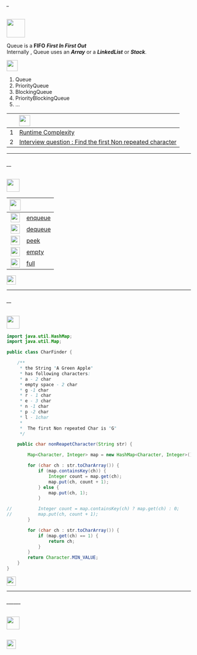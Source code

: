 ###### _
<img src="https://img.shields.io/badge/-%20Map : Data Structure%20-brightgreen" height=50px>

Queue is a **FIFO**  **_First In First Out_** </br>
Internally , Queue uses an **_Array_** or a **_LinkedList_** or **_Stack_**. </br>

<img src="https://img.shields.io/badge/-Examples of Queue implementations%20-brightgreen" height=30px>

1. Queue
2. PriorityQueue
3. BlockingQueue
4. PriorityBlockingQueue
5. ...

|       |    <img src="https://img.shields.io/badge/-Table of Content%20-blue" height=30px>         |
|:-----:|:------------------------------| 
|   1   |[Runtime Complexity](#_)   | 
|   2   |[Interview question : Find the first Non repeated character](#__) | 




------------------------------------------------------------------------------------------------------------------------------------
###### __

<img src="https://img.shields.io/badge/-Runtime Complexity%20-blue" height=35px>

|  <img src="https://img.shields.io/badge/-O(x)%20-blue" height=30px>  |             |
|:-----:|:------------------------------| 
| <img src="https://img.shields.io/badge/-O(1)%20-orange" height=25px> |[enqueue]()   | 
| <img src="https://img.shields.io/badge/-O(1)%20-orange" height=25px>  |[dequeue]()  |   
| <img src="https://img.shields.io/badge/-O(1)%20-orange" height=25px>  |[peek]()  |  
| <img src="https://img.shields.io/badge/-O(1)%20-orange" height=25px>  |[empty]() |   
| <img src="https://img.shields.io/badge/-O(1)%20-orange" height=25px>  |[full]() |   

[<img src="https://img.shields.io/badge/-Back to top%20-brown" height=25px>](#_)


-----------------------------------------------------------------

###### __ 

<img src="https://img.shields.io/badge/-Interview question : Find the first Non repeated character%20-blue" height=35px> 


```java
import java.util.HashMap;
import java.util.Map;

public class CharFinder {

	/**
	 * the String "A Green Apple" 
	 * has following characters:
	 * a - 2 char
	 * empty space - 2 char
	 * g -1 char
	 * r - 1 char
	 * e - 3 char
	 * n -1 char
	 * p -2 char
	 * l - 1char
	 * 
	 *  The first Non repeated Char is "G"
	 */

	public char nonReapetCharacter(String str) {

		Map<Character, Integer> map = new HashMap<Character, Integer>();

		for (char ch : str.toCharArray()) {
			if (map.containsKey(ch)) {
				Integer count = map.get(ch);
				map.put(ch, count + 1);
			} else {
				map.put(ch, 1);
			}

//			Integer count = map.containsKey(ch) ? map.get(ch) : 0;
//			map.put(ch, count + 1);
		}

		for (char ch : str.toCharArray()) {
			if (map.get(ch) == 1) {
				return ch;
			}
		}
		return Character.MIN_VALUE;
	}
}
```
[<img src="https://img.shields.io/badge/-Back to top%20-brown" height=25px>](#_)

-----------------------------------------------------------------

###### ______ 

<img src="https://img.shields.io/badge/-Interview question : %20-blue" height=35px> 


```java

```
[<img src="https://img.shields.io/badge/-Back to top%20-brown" height=25px>](#_)
